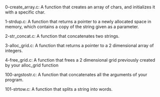 0-create_array.c: A function that creates an array of chars, and initializes it with a specific char.

1-strdup.c: A function that returns a pointer to a newly allocated space in memory, which contains a copy of the string given as a parameter.

2-str_concat.c: A function that concatenates two strings.

3-alloc_grid.c: A function that returns a pointer to a 2 dimensional array of integers.

4-free_grid.c: A function that frees a 2 dimensional grid previously created by your alloc_grid function

100-argstostr.c: A function that concatenates all the arguments of your program.

101-strtow.c: A function that splits a string into words.
